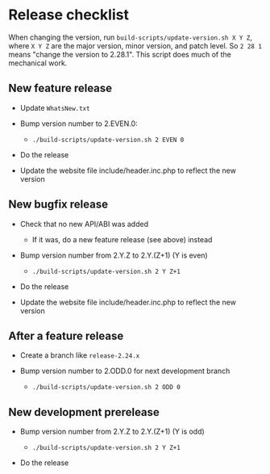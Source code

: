 # Release checklist

When changing the version, run `build-scripts/update-version.sh X Y Z`,
where `X Y Z` are the major version, minor version, and patch level. So
`2 28 1` means "change the version to 2.28.1". This script does much of the
mechanical work.


## New feature release

* Update `WhatsNew.txt`

* Bump version number to 2.EVEN.0:

    * `./build-scripts/update-version.sh 2 EVEN 0`

* Do the release

* Update the website file include/header.inc.php to reflect the new version

## New bugfix release

* Check that no new API/ABI was added

    * If it was, do a new feature release (see above) instead

* Bump version number from 2.Y.Z to 2.Y.(Z+1) (Y is even)

    * `./build-scripts/update-version.sh 2 Y Z+1`

* Do the release

* Update the website file include/header.inc.php to reflect the new version

## After a feature release

* Create a branch like `release-2.24.x`

* Bump version number to 2.ODD.0 for next development branch

    * `./build-scripts/update-version.sh 2 ODD 0`

## New development prerelease

* Bump version number from 2.Y.Z to 2.Y.(Z+1) (Y is odd)

    * `./build-scripts/update-version.sh 2 Y Z+1`

* Do the release
